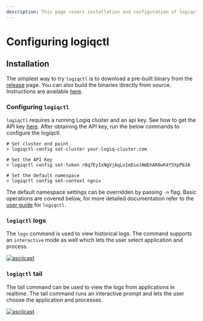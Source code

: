 ```yaml
---
description: This page covers installation and configuration of logiqctl
---
```


# Configuring logiqctl

## Installation

The simplest way to try `logiqctl` is to download a pre-built binary from the [release](https://github.com/logiqai/logiqctl/releases) page. You can also build the binaries directly from source. Instructions are available [here](https://github.com/logiqai/logiqctl#how-to-build-from-source).

### Configuring `logiqctl`&#x20;

`logiqctl` requires a running Logiq cluster and an api key. See how to get the API key [here](obtaining-api-key.md). After obtaining the API key, run the below commands to configure the logiqctl.

```
# Set cluster end point
> logiqctl config set-cluster your-logiq-cluster.com

# Set the API Key
> logiqctl config set-token r0q7EyIxNgVjAqLoIeDioJAWEhAR6wK4Y5XpPb3A

# Set the default namespace 
> logiqctl config set-context ngnix
```

The default namespace settings can be overridden by passing `-n` flag. Basic operations are covered below, for more detailed documentation refer to the [user guide](https://logiqctl.logiq.ai) for `logiqctl`.&#x20;

### `logiqctl` logs

The `logs` command is used to view historical logs. The command supports an `interactive` mode as well which lets the user select application and process.&#x20;

[![asciicast](https://asciinema.org/a/353013.svg)](https://asciinema.org/a/353013)

### `logiqctl` tail

The tail command can be used to view the logs from applications in realtime. The tail command runs an interactive prompt and lets the user choose the application and processes.&#x20;

[![asciicast](https://asciinema.org/a/353019.svg)](https://asciinema.org/a/353019)

